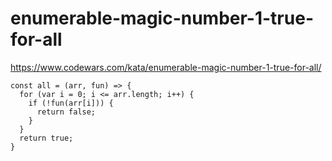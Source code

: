 # enumerable-magic-number-1-true-for-all
https://www.codewars.com/kata/enumerable-magic-number-1-true-for-all/


```
const all = (arr, fun) => {
  for (var i = 0; i <= arr.length; i++) {
    if (!fun(arr[i])) {
      return false;
    }
  }
  return true;
}
```
